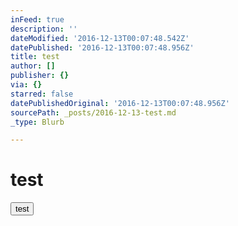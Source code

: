 ```yaml
---
inFeed: true
description: ''
dateModified: '2016-12-13T00:07:48.542Z'
datePublished: '2016-12-13T00:07:48.956Z'
title: test
author: []
publisher: {}
via: {}
starred: false
datePublishedOriginal: '2016-12-13T00:07:48.956Z'
sourcePath: _posts/2016-12-13-test.md
_type: Blurb

---
```

# test

<button data-role="cta" style="">test</button>